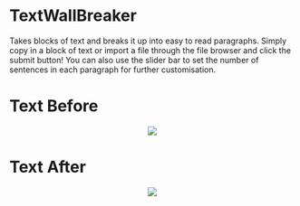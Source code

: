 # TextWallBreaker
Takes blocks of text and breaks it up into easy to read paragraphs. Simply copy in a block of text or import a file through the file browser and click the submit button! You can also use the slider bar to set the number of sentences in each paragraph for further customisation.

# Text Before

<p align="center"><img src="http://i.imgur.com/N5W37BG.png"/></p>

# Text After 

<p align="center"><img src="http://i.imgur.com/piWeREm.png"/></p>

